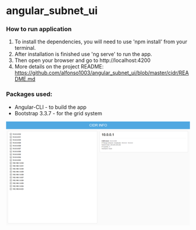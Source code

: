 # angular_subnet_ui

### How to run application
1. To install the dependencies, you will need to use 'npm install' from your terminal.
2. After installation is finished use 'ng serve' to run the app.
3. Then open your browser and go to http://localhost:4200
4. More details on the project README: https://github.com/alfonso1003/angular_subnet_ui/blob/master/cidr/README.md

### Packages used:
* Angular-CLI - to build the app
* Bootstrap 3.3.7 - for the grid system

![Thumbnail](thumb.png)
